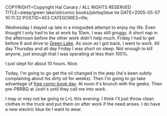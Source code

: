COPYRIGHT=Copyright Hal Canary / ALL RIGHTS RESERVED
TITLE=sleep/green lake/oil/comic books/pbrbq/blue tie
DATE=2005-05-07 10:11:32
POSTID=453
CATEGORIES=life;

Wednesday I stayed up late in a misguided attempt to enjoy my life. Even thought I only had to be at work by 10am, I was still groggy. A short nap in the afternoon before the other work didn't help much. Friday I had to get before 6 and drive to [Green Lake](http://www.wismath.org/GL.html). As soon as I got back, I went to work. All day Thursday and all day Friday I was short on sleep. Not enough to kill anyone, just enough that I was operating at less then 100%.

I just slept for about 10 hours. Nice.

Today, I'm going to go get the oil changed in the jeep (he's been subtly complaining about his dirty oil for weeks). Then I'm going to go take advantage of [free comic book day](http://www.freecomicbookday.com/). At noon it's brunch with the geeks. Then pre-PBRBQ at Josh's until they call me into work.

I may or may not be going to L+L this evening. I think I'll just throw clean clothes in the truck and put them on after work if the need arises. I do have a new electric blue tie I want to wear.
